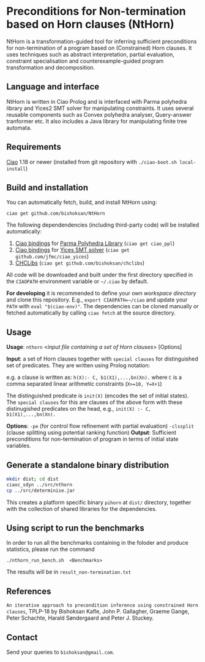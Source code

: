 # Preconditions for Non-termination based on Horn clauses (NtHorn)

NtHorn is a transformation-guided tool for inferring sufficient  preconditions for non-termination of a program based on (Constrained) Horn clauses. It uses techniques such as abstract interpretation, partial evaluation, constraint specialisation and counterexample-guided program transformation and decomposition. 




## Language and interface 

NtHorn is written in Ciao Prolog and is interfaced with Parma polyhedra
library and Yices2 SMT solver for manipulating constraints.  It uses
several reusable components such as Convex polyhedra analyser,
Query-answer tranformer etc. It also includes a Java library for
manipulating finite tree automata.

## Requirements

[Ciao](https://github.com/ciao-lang/ciao) 1.18 or newer  (installed
from git repository with `./ciao-boot.sh local-install`)

## Build and installation

You can automatically fetch, build, and install NtHorn using:

`ciao get github.com/bishoksan/NtHorn`

The following dependendencies (including third-party code) will be
installed automatically:

1. [Ciao bindings](https://github.com/ciao-lang/ciao_ppl) for
   [Parma Polyhedra Library](https://bugseng.com/products/ppl/)
   (`ciao get ciao_ppl`)
2. [Ciao bindings](https://github.com/jfmc/ciao_yices) for
   [Yices SMT solver](https://yices.csl.sri.com/)
   (`ciao get github.com/jfmc/ciao_yices`)
3. [CHCLibs](https://github.com/bishoksan/chclibs)
   (`ciao get github.com/bishoksan/chclibs`)

All code will be downloaded and built under the first directory
specified in the `CIAOPATH` environment variable or `~/.ciao` by
default.

**For developing** it is recommended to define your own
_workspace directory_ and clone this repository. E.g., `export
CIAOPATH=~/ciao` and update your `PATH` with `eval "$(ciao-env)"`.
The dependencies can be cloned manually or fetched automatically by
calling `ciao fetch` at the source directory.

## Usage

**Usage**: `nthorn` \<*input file containing a set of Horn clauses*\> [Options]

**Input**: a set of Horn clauses together with `special clauses` for distinguished set of predicates. They
are written using Prolog notation:

e.g. a clause is written as: `h(X):- C, b1(X1),...,bn(Xn).` where `C` is a comma separated linear arithmetic constraints (`X>=10, Y=X+1`)

The distinguished predicate is `init(X)` (encodes the set of initial states). The `special clauses` for this are clauses of the above form with these distinugished predicates on the head, e.g.,  `init(X) :- C, b1(X1),...,bn(Xn).` 

**Options**: `-pe` (for control flow refinement with partial evaluation)
                     `-clssplit` (clause splitting using potential ranking function)
**Output**: Sufficient preconditions for non-termination of program in terms of initial state variables.


## Generate a standalone binary distribution

```sh
mkdir dist; cd dist
ciaoc_sdyn ../src/nthorn
cp ../src/determinise.jar
```

This creates a platform specific binary `pihorn` at `dist/`
directory, together with the collection of shared libraries for the
dependencies.

## Using script to run the benchmarks
In order to run all the benchmarks containing in the foloder <Benchmarks> and produce statistics, please run the command

`./nthorn_run_bench.sh  <Benchmarks>`

The results will be in `result_non-termination.txt`
## References


`An iterative approach to precondition inference using constrained Horn clauses`, TPLP-18 by Bishoksan Kafle, John P. Gallagher, Graeme Gange, Peter Schachte, Harald Søndergaard and  Peter J. Stuckey.


## Contact

Send your queries to `bishoksan@gmail.com`.
